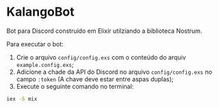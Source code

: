 # KalangoBot

Bot para Discord construído em Elixir utilziando a biblioteca Nostrum.

Para executar o bot:

1. Crie o arquivo `config/config.exs` com o conteúdo do arquiv `example.config.exs`;
2. Adicione a chade da API do Discord no arquivo `config/config.exs` no campo `:token` (A chave deve estar entre aspas duplas);
3. Execute o seguinte comando no terminal:

```bash
iex -S mix
```


